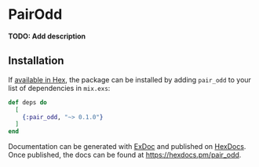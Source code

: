 # PairOdd

**TODO: Add description**

## Installation

If [available in Hex](https://hex.pm/docs/publish), the package can be installed
by adding `pair_odd` to your list of dependencies in `mix.exs`:

```elixir
def deps do
  [
    {:pair_odd, "~> 0.1.0"}
  ]
end
```

Documentation can be generated with [ExDoc](https://github.com/elixir-lang/ex_doc)
and published on [HexDocs](https://hexdocs.pm). Once published, the docs can
be found at <https://hexdocs.pm/pair_odd>.

